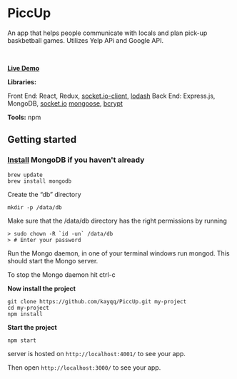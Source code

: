 # PiccUp

An app that helps people communicate with locals and plan pick-up baskbetball games. Utilizes Yelp APi and Google API.

<br>

**[Live Demo](http://piccup-client.s3-website-us-west-1.amazonaws.com)**

**Libraries:**

Front End: React, Redux, [socket.io-client](https://github.com/socketio/socket.io-client), [lodash](https://github.com/lodash/lodash)
Back End: Express.js, MongoDB, [socket.io](https://github.com/socketio/socket.io)
[mongoose](https://github.com/Automattic/mongoose), [bcrypt](https://www.npmjs.com/package/bcrypt-nodejs)

**Tools:** npm

<!-- +++++++++++++++++++++++++++++++++++++ -->

## Getting started

### [Install](https://treehouse.github.io/installation-guides/mac/mongo-mac.html) MongoDB if you haven't already

```
brew update
brew install mongodb
```

Create the “db” directory

```
mkdir -p /data/db
```

Make sure that the /data/db directory has the right permissions by running

```
> sudo chown -R `id -un` /data/db
> # Enter your password
```

Run the Mongo daemon, in one of your terminal windows run mongod. This should start the Mongo server.

To stop the Mongo daemon hit ctrl-c

**Now install the project**

```
git clone https://github.com/kayqq/PiccUp.git my-project
cd my-project
npm install
```

**Start the project**

```
npm start
```

server is hosted on `http://localhost:4001/` to see your app.

Then open `http://localhost:3000/` to see your app.
